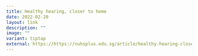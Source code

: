 ```yaml
---
title: Healthy hearing, closer to home
date: 2022-02-20
layout: link
description: ""
image: ""
variant: tiptap
external: https://https://nuhsplus.edu.sg/article/healthy-hearing-closer-to-home
---
```

